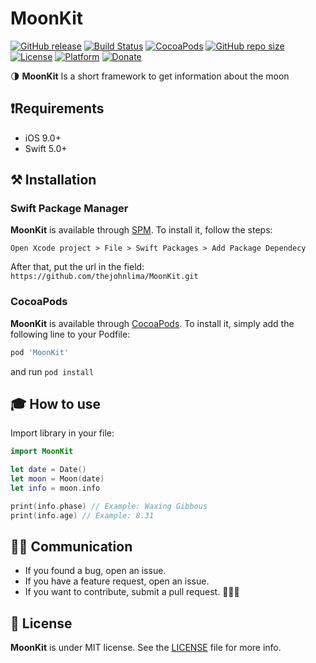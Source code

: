 # MoonKit

[![GitHub release](https://img.shields.io/github/release/thejohnlima/MoonKit.svg)](https://github.com/thejohnlima/MoonKit/releases)
[![Build Status](https://travis-ci.com/thejohnlima/MoonKit.svg?token=HzevNmMEwiqbuyePKWyP&branch=master)](https://travis-ci.com/thejohnlima/MoonKit)
[![CocoaPods](https://img.shields.io/badge/Cocoa%20Pods-✓-4BC51D.svg?style=flat)](https://cocoapods.org/pods/MoonKit)
[![GitHub repo size](https://img.shields.io/github/repo-size/thejohnlima/MoonKit.svg)](https://github.com/thejohnlima/MoonKit)
[![License](https://img.shields.io/github/license/thejohnlima/MoonKit.svg)](https://raw.githubusercontent.com/thejohnlima/MoonKit/master/LICENSE)
[![Platform](https://img.shields.io/cocoapods/p/MoonKit.svg?style=flat)](https://developer.apple.com/ios/)
[![Donate](https://img.shields.io/badge/Donate-PayPal-blue.svg)](https://paypal.me/thejohnlima)

🌗 **MoonKit** Is a short framework to get information about the moon

## ❗️Requirements

- iOS 9.0+
- Swift 5.0+

## ⚒ Installation

### Swift Package Manager

**MoonKit** is available through [SPM](https://developer.apple.com/videos/play/wwdc2019/408/). To install
it, follow the steps:

```script
Open Xcode project > File > Swift Packages > Add Package Dependecy
```

After that, put the url in the field: `https://github.com/thejohnlima/MoonKit.git`

### CocoaPods

**MoonKit** is available through [CocoaPods](https://cocoapods.org/pods/MoonKit). To install
it, simply add the following line to your Podfile:

```ruby
pod 'MoonKit'
```

and run `pod install`

## 🎓 How to use

Import library in your file:

```Swift
import MoonKit
```

```swift
let date = Date()
let moon = Moon(date)
let info = moon.info

print(info.phase) // Example: Waxing Gibbous
print(info.age) // Example: 8.31
```

## 🙋🏻‍ Communication

- If you found a bug, open an issue.
- If you have a feature request, open an issue.
- If you want to contribute, submit a pull request. 👨🏻‍💻

## 📜 License

**MoonKit** is under MIT license. See the [LICENSE](https://raw.githubusercontent.com/thejohnlima/MoonKit/master/LICENSE?token=ALdmBr7BYPLFm0JcKkmChbVeGU10EblTks5cgHzcwA%3D%3D) file for more info.
